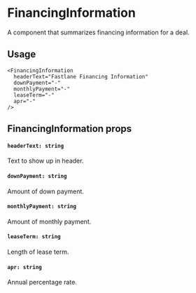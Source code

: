 # FinancingInformation

A component that summarizes financing information for a deal.

## Usage
```
<FinancingInformation
  headerText="Fastlane Financing Information"
  downPayment="-"
  monthlyPayment="-"
  leaseTerm="-"
  apr="-"
/>
```

## FinancingInformation props
#### `headerText: string`
Text to show up in header.

#### `downPayment: string`
Amount of down payment.

#### `monthlyPayment: string`
Amount of monthly payment.

#### `leaseTerm: string`
Length of lease term.

#### `apr: string`
Annual percentage rate.
